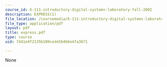 ```yaml
---
course_id: 6-111-introductory-digital-systems-laboratory-fall-2002
description: EXPRESS(1)
file_location: /coursemedia/6-111-introductory-digital-systems-laboratory-fall-2002/7441e4f2135b109cede564b6e4fa3671_express.pdf
file_type: application/pdf
layout: pdf
title: express.pdf
type: course
uid: 7441e4f2135b109cede564b6e4fa3671

---
```

None